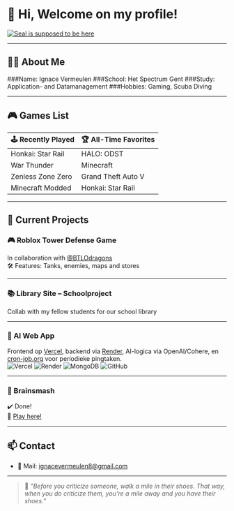 # 👋 Hi, Welcome on my profile!

[![Seal is supposed to be here](https://encrypted-tbn0.gstatic.com/images?q=tbn:ANd9GcQnWcotHoUxCyS1-mgidz3ppWmsPjoj807L6A&s)](https://www.youtube.com/watch?v=dQw4w9WgXcQ&ab_channel=RickAstley)

---

## 👨‍💻 About Me
###Name: Ignace Vermeulen
###School: Het Spectrum Gent
###Study: Application- and Datamanagement
###Hobbies: Gaming, Scuba Diving

---

## 🎮 Games List

| 🕹️ Recently Played       | 🏆 All-Time Favorites     |
|--------------------------|---------------------------|
| Honkai: Star Rail        | HALO: ODST                |
| War Thunder              | Minecraft                 |
| Zenless Zone Zero        | Grand Theft Auto V        |
| Minecraft Modded         | Honkai: Star Rail         |

---

## 🚧 Current Projects

### 🎮 Roblox Tower Defense Game  
In collaboration with [@BTLOdragons](https://github.com/BTLOdragons)  
🛠️ Features: Tanks, enemies, maps and stores

---

### 📚 Library Site – Schoolproject  
Collab with my fellow students for our school library

---

### 🤖 AI Web App  
Frontend op [Vercel](https://vercel.com), backend via [Render](https://render.com), AI-logica via OpenAI/Cohere, en [cron-job.org](https://cron-job.org) voor periodieke pingtaken.  
![Vercel](https://img.shields.io/badge/Frontend-Vercel-black?logo=vercel)
![Render](https://img.shields.io/badge/Backend-Render-blue?logo=render)
![MongoDB](https://img.shields.io/badge/Database-MongoDB-green?logo=mongodb)
![GitHub](https://img.shields.io/badge/Code-GitHub-black?logo=github)

---

### 🧠 Brainsmash  
✔️ Done!  
🔗 [Play here!](https://brainsmash.be)

---

## 📫 Contact

- 📧 Mail: <ignacevermeulen8@gmail.com>

---

> 🥾 *"Before you criticize someone, walk a mile in their shoes. That way, when you do criticize them, you're a mile away and you have their shoes."*
